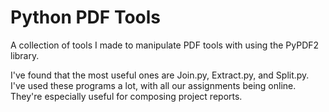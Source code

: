 # Python PDF Tools
A collection of tools I made to manipulate PDF tools with using the PyPDF2 library.

I've found that the most useful ones are Join.py, Extract.py, and Split.py. I've used these programs a lot, with all our assignments being online. They're especially useful for composing project reports.
